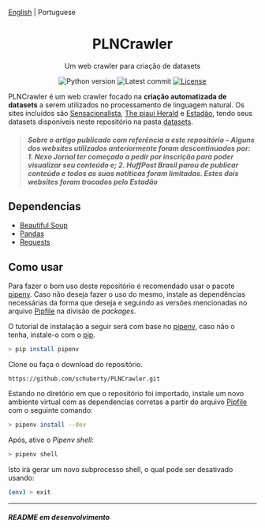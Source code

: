 [English](./README.md) | Portuguese

<h1 align="center">PLNCrawler</h1>

<div align="center">

Um web crawler para criação de datasets

![Python version][python-src]
![Latest commit][commit-src]
[![License][license-src]][license-href]

</div>

PLNCrawler é um web crawler focado na **criação automatizada de datasets** a serem utilizados no processamento de linguagem natural. Os sites incluídos são [Sensacionalista](https://www.sensacionalista.com.br/pais/), [The piauí Herald](https://piaui.folha.uol.com.br/herald/) e [Estadão](https://politica.estadao.com.br/ultimas), tendo seus datasets disponíveis neste repositório na pasta [datasets](datasets/).

> ##### **Sobre o artigo publicado com referência a este repositório** – Alguns dos websites utilizados anteriormente foram descontinuados por: 1. Nexo Jornal ter começado a pedir por inscrição para poder visualizar seu conteúdo e; 2. HuffPost Brasil parou de publicar conteúdo e todos as suas notíticas foram limitadas. Estes dois websites foram trocados pelo Estadão #####

## Dependencias ##

- [Beautiful Soup](https://www.crummy.com/software/BeautifulSoup/)
- [Pandas](https://pandas.pydata.org/)
- [Requests](https://requests.readthedocs.io/en/master/)

## Como usar ##

Para fazer o bom uso deste repositório é recomendado usar o pacote [pipenv](https://pypi.org/project/pipenv/). Caso não deseja fazer o uso do mesmo, instale as dependências necessárias da forma que deseja e seguindo as versões mencionadas no arquivo [Pipfile](Pipfile) na divisão de *packages*.

O tutorial de instalação a seguir será com base no [pipenv](https://pypi.org/project/pipenv/), caso não o tenha, instale-o com o [pip](https://pip.pypa.io/en/stable/installing/).

```sh
> pip install pipenv
```

Clone ou faça o download do repositório.

```url
https://github.com/schuberty/PLNCrawler.git
```

Estando no diretório em que o repositório foi importado, instale um novo ambiente virtual com as dependencias corretas a partir do arquivo [Pipfile](Pipfile) com o seguinte comando:

```sh
> pipenv install --dev
```

Após, ative o *Pipenv shell*:

```sh
> pipenv shell
```

Isto irá gerar um novo subprocesso shell, o qual pode ser desativado usando:

```sh
(env) > exit
```

---
###### **README em desenvolvimento** ######

[python-src]: https://img.shields.io/badge/python-3.9-green.svg
[commit-src]: https://badgen.net/github/last-commit/schuberty/PLNCrawler
[license-src]: https://badgen.net/github/license/schuberty/PLNCrawler
[license-href]: LICENSE.md
